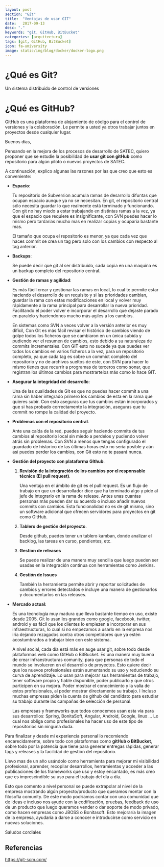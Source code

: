 ```yaml
---
layout: post
section: "Git"
title:  "Ventajas de usar GIT"
date:   2017-09-13
desc: "."
keywords: "git, GitHub, BitBucket"
categories: [arquitectura]
tags: [git, GitHub, BitBucket]
icon: fa-university
image: static/img/blog/docker/docker-logo.png
---
```


# ¿Qué es Git? #

Un sistema distribuido de control de versiones

# ¿Qué es GitHub? #

GitHub es una plataforma de alojamiento de código para el control de versiones y la colaboración. Le permite a usted ya otros trabajar juntos en proyectos desde cualquier lugar.

Buenos días,

Pensando en la mejora de los procesos de desarrollo de SATEC, quiero proponer que se estudie la posibilidad de **usar git con gitHub** como repositorio para algún piloto o nuevos proyectos de SATEC. 

A continuación, explico algunas las razones por las que creo que esto es conveniente:

- **Espacio**:

	Tu repositorio de Subversion acumula ramas de desarrollo difuntas que ocupan espacio aunque ya no se necesitan. En git, el repositorio central sólo necesita guardar lo que realmente está terminado y funcionando. Con git no hay miedo a estar trabajando en distintas ramas a la vez, ya que el espacio que requiere es insignificante, con SVN puedes hacer lo mismo pero tardarias mucho mas en realizar copias y ocuparia bastante mas.

	El tamaño que ocupa el repositorio es menor, ya que cada vez que haces commit se crea un tag pero solo con los cambios con respecto al tag anterior.

- **Backups**:

	Se puede decir que git al ser distribuido, cada copia en una maquina es un backup completo del repositorio central.

- **Gestión de ramas y agilidad**:

	Es más fácil crear y gestionar las ramas en local, lo cual te permite estar haciendo el desarrollo de un requisito y si las prioridades cambian, guardar la rama con estas modificaciones en local y volver muy rápidamente a la rama principal para desarrollar la nueva prioridad. 
	Facilitando el poder volver e incorporar el desarrollo que dejaste parado en paralelo y haciendonos mucho más agiles a los cambios.

	En sistemas como SVN a veces volver a la versión anterior es muy dificil, Con Git es más fácil revisar el histórico de cambios viendo de golpe todos los ficheros que se cambiaron en un única subida y pudiendo ver el resumen de cambios, esto debido a su naturaleza de commits incrementales.
	Con GIT esto no sucede ya que puedes ver todos los cambios en varios ficheros a la vez, para un repositorio completo, ya que cada tag es sobre un commict completo del repositorio y no de archivos sueltos de este, con SVN para hacer lo mismo tienes que recurrir a programas de terceros como sonar, que registran los últimos cambios para mostrartelos más como lo hace GIT.

- **Asegurar la integridad del desarrollo**:

	Una de las cualidades de Git es que no puedes hacer commit a una rama sin haber integrado primero los cambios de esta en la rama que quieres subir.
	Con esto aseguras que tus cambios están incorporados y que si has probado correctamente la integración, aseguras que tu commit no rompe la calidad del proyecto.

- **Problemas con el repositorio central**.

	Ante una caída de la red, puedes seguir haciendo commits de tus cambios al repositorio local sin miedo a perdelos y pudiendo volver atrás sin problemas.
Con SVN a menos que tengas configurado el guardado de historico de las últimas horas esto no sería posible y aún así puedes perder los cambios, con Git esto no te pasará nunca.

- **Gestión del proyecto con plataforma GIthub**.

	1. **Revisión de la integración de los cambios por el responsable técnico (El pull request)**.
	
		Una ventaja en el ámbito de git es el pull request. Es un flujo de trabajo en que un desarrollador dice que ha terminado algo y pide al jefe de integrarlo en la rama de release. 
		Antes unas cuantas personas más pueden dar su acuerdo o incluso añadir nuevos commits con cambios. 
		Esta funcionalidad no es de git mismo, sino un software adicional que ofrecen servidores para proyectos en git como GitHub.

	2. **Tablero de gestión del proyecto**.
	
		Desde github, puedes tener un tablero kamban, donde analizar el backlog, las tareas en curso, pendientes, etc. 

	3. **Gestion de releases**
	
		Se puede realizar de una manera muy sencilla que luego pueden ser usadas en la integración continua con herramientas como Jenkins.
	
	4. **Gestión de Issues**
		
		También la herramienta permite abrir y reportar solicitudes de cambios y errores detectados e incluye una manera de gestionarlos y documentarlos en las releases.

- **Mercado actual:**

	Es una tecnología muy madura que lleva bastante tiempo en uso, existe desde 2005. Git lo usan los grandes como google, facebook, twitter, android y es fácil que los clientes lo empiezen a incorporar en sus infraestructuras, lo cual si no empezamos a usarlo en la empresa nos iria dejando rezagados contra otros competidores que ya estén acostumbrados a trabajar bien con este sistema.

	A nivel social, cada día está más en auge usar git, sobre todo desde plataformas web como GitHub o BitBucket. 
	Es una manera muy buena de crear infraestructuras comunity, para que personas de todo el mundo se involucren en el desarrollo de proyectos. 
	Esto quiere decir que los nuevos profesionales están aumentando su uso y reduciendo su curva de aprendizaje. 
	Lo usan para mejorar sus herramientas de trabajo, tener software propio y fiable disponible, poder publicarlo y que otros participen en su mejora. 
	Poder mostrar el conocimiento y la valía de estos profesionales, al poder mostrar directamente su trabajo. I
	Incluso muchas empresas piden la cuenta de github del candidato para estudiar su trabajo durante las campañas de selección de personal.

	Las empresas y frameworks que todos conocemos usan esta vía para sus desarrollos: Spring, BonitaSoft, Angular, Android, Google, linux ... Lo cual nos obliga como profesionales ha hacer uso de este tipo de repositorios sin ninguna duda.

Para finalizar y desde mi experiencia personal lo recomiendo encarecidamente, sobre todo con plataformas como **gitHub o BitBucket**, sobre todo por la potencia que tiene para generar entregas rápidas, generar tags y releases y la facilidad de gestión del repositorio.

Llevo mas de un año usándolo como herramienta para mejorar mi visibilidad profesional, aprender, recopilar desarrollos, herramientas y acceder a las publicaciones de los frameworks que uso y estoy encantado, es más creo que es imprescindible su uso para el trabajo del día a día.

Esto que comento a nivel personal se puede extrapolar al nivel de la empresa mostrando algún proyecto/producto que queramos montar con la filosofía comunity. De este modo podríamos contar con una comunidad que de ideas e incluso nos ayude con la codificación, pruebas, feedback de uso de un producto que luego queramos vender o dar soporte de modo privado, como hacen empresas como JBOSS o Bonitasoft. Esto mejoraría la imagen de la empresa, ayudaría a darse a conocer e introducirse como servicio en nuevas soluciones.

Saludos cordiales

## Referencias ##

https://git-scm.com/
